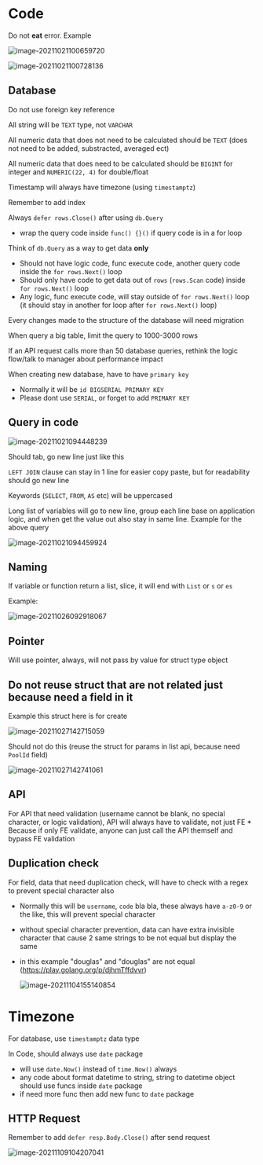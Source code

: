 # Code

Do not **eat** error. Example

![image-20211021100659720](image-20211021100659720.png)

![image-20211021100728136](image-20211021100728136.png)

## Database

Do not use foreign key reference

All string will be `TEXT` type, not `VARCHAR`

All numeric data that does not need to be calculated should be `TEXT` (does not need to be added, substracted, averaged ect)

All numeric data that does need to be calculated should be `BIGINT` for integer and `NUMERIC(22, 4)` for double/float

Timestamp will always have timezone (using `timestamptz`)

Remember to add index

Always `defer rows.Close()` after using `db.Query`
* wrap the query code inside `func() {}()` if query code is in a for loop

Think of `db.Query` as a way to get data **only**
* Should not have logic code, func execute code, another query code inside the `for rows.Next()` loop
* Should only have code to get data out of `rows` (`rows.Scan` code) inside `for rows.Next()` loop
* Any logic, func execute code, will stay outside of `for rows.Next()` loop (it should stay in another for loop after `for rows.Next()` loop)

Every changes made to the structure of the database will need migration

When query a big table, limit the query to 1000-3000 rows

If an API request calls more than 50 database queries, rethink the logic flow/talk to manager about performance impact

When creating new database, have to have `primary key`
* Normally it will be `id BIGSERIAL PRIMARY KEY`
* Please dont use `SERIAL`, or forget to add `PRIMARY KEY`

## Query in code

![image-20211021094448239](image-20211021094448239.png)

Should tab, go new line just like this

`LEFT JOIN` clause can stay in 1 line for easier copy paste, but for readability should go new line

Keywords (`SELECT`, `FROM`, `AS` etc) will be uppercased

Long list of variables will go to new line, group each line base on application logic, and when get the value out also stay in same line. Example for the above query

![image-20211021094459924](image-20211021094459924.png)

## Naming

If variable or function return a list, slice, it will end with `List` or `s` or `es`

Example:

![image-20211026092918067](image-20211026092918067.png)

## Pointer

Will use pointer, always, will not pass by value for struct type object

## Do not reuse struct that are not related just because need a field in it

Example this struct here is for create

![image-20211027142715059](image-20211027142715059.png)

Should not do this (reuse the struct for params in list api, because need `PoolId` field)

![image-20211027142741061](image-20211027142741061.png)

## API

For API that need validation (username cannot be blank, no special character, or logic validation), API will always have to validate, not just FE
	* Because if only FE validate, anyone can just call the API themself and bypass FE validation

## Duplication check

For field, data that need duplication check, will have to check with a regex to prevent special character also

* Normally this will be `username`, `code` bla bla, these always have `a-z0-9` or the like, this will prevent special character

* without special character prevention, data can have extra invisible character that cause 2 same strings to be not equal but display the same

* in this example "douglas" and "douglas" are not equal (https://play.golang.org/p/djhmTffdvvr)

  ![image-20211104155140854](image-20211104155140854.png)

# Timezone

For database, use `timestamptz` data type

In Code, should always use `date` package
* will use `date.Now()` instead of `time.Now()` always
* any code about format datetime to string, string to datetime object should use funcs inside `date` package
* if need more func then add new func to `date` package



## HTTP Request

Remember to add `defer resp.Body.Close()` after send request

![image-20211109104207041](image-20211109104207041.png)
